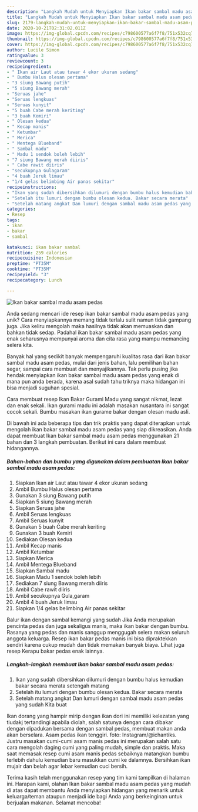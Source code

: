 ```yaml
---
description: "Langkah Mudah untuk Menyiapkan Ikan bakar sambal madu asam pedas, Sempurna"
title: "Langkah Mudah untuk Menyiapkan Ikan bakar sambal madu asam pedas, Sempurna"
slug: 2179-langkah-mudah-untuk-menyiapkan-ikan-bakar-sambal-madu-asam-pedas-sempurna
date: 2020-10-21T02:31:02.011Z
image: https://img-global.cpcdn.com/recipes/c798600577a6f7f8/751x532cq70/ikan-bakar-sambal-madu-asam-pedas-foto-resep-utama.jpg
thumbnail: https://img-global.cpcdn.com/recipes/c798600577a6f7f8/751x532cq70/ikan-bakar-sambal-madu-asam-pedas-foto-resep-utama.jpg
cover: https://img-global.cpcdn.com/recipes/c798600577a6f7f8/751x532cq70/ikan-bakar-sambal-madu-asam-pedas-foto-resep-utama.jpg
author: Lucile Simon
ratingvalue: 3
reviewcount: 3
recipeingredient:
- " Ikan air Laut atau tawar 4 ekor ukuran sedang"
- " Bumbu Halus olesan pertama"
- "3 siung Bawang putih"
- "5 siung Bawang merah"
- "Seruas jahe"
- "Seruas lengkuas"
- "Seruas kunyit"
- "5 buah Cabe merah keriting"
- "3 buah Kemiri"
- " Olesan kedua"
- " Kecap manis"
- " Ketumbar"
- " Merica"
- " Mentega Blueband"
- " Sambal madu"
- " Madu 1 sendok boleh lebih"
- "7 siung Bawang merah diiris"
- " Cabe rawit diiris"
- "secukupnya Gulagaram"
- "4 buah Jeruk limau"
- "1/4 gelas belimbing Air panas sekitar"
recipeinstructions:
- "Ikan yang sudah dibersihkan dilumuri dengan bumbu halus kemudian bakar secara merata setengah matang"
- "Setelah itu lumuri dengan bumbu olesan kedua. Bakar secara merata"
- "Setelah matang angkat Dan lumuri dengan sambal madu asam pedas yang sudah Kita buat"
categories:
- Resep
tags:
- ikan
- bakar
- sambal

katakunci: ikan bakar sambal 
nutrition: 259 calories
recipecuisine: Indonesian
preptime: "PT35M"
cooktime: "PT35M"
recipeyield: "3"
recipecategory: Lunch

---
```



![Ikan bakar sambal madu asam pedas](https://img-global.cpcdn.com/recipes/c798600577a6f7f8/751x532cq70/ikan-bakar-sambal-madu-asam-pedas-foto-resep-utama.jpg)

Anda sedang mencari ide resep ikan bakar sambal madu asam pedas yang unik? Cara menyiapkannya memang tidak terlalu sulit namun tidak gampang juga. Jika keliru mengolah maka hasilnya tidak akan memuaskan dan bahkan tidak sedap. Padahal ikan bakar sambal madu asam pedas yang enak seharusnya mempunyai aroma dan cita rasa yang mampu memancing selera kita.

Banyak hal yang sedikit banyak mempengaruhi kualitas rasa dari ikan bakar sambal madu asam pedas, mulai dari jenis bahan, lalu pemilihan bahan segar, sampai cara membuat dan menyajikannya. Tak perlu pusing jika hendak menyiapkan ikan bakar sambal madu asam pedas yang enak di mana pun anda berada, karena asal sudah tahu triknya maka hidangan ini bisa menjadi suguhan spesial.

Cara membuat resep Ikan Bakar Gurami Madu yang sangat nikmat, lezat dan enak sekali. Ikan gurami madu ini adalah masakan nusantara ini sangat cocok sekali. Bumbu masakan ikan gurame bakar dengan olesan madu asli.


Di bawah ini ada beberapa tips dan trik praktis yang dapat diterapkan untuk mengolah ikan bakar sambal madu asam pedas yang siap dikreasikan. Anda dapat membuat Ikan bakar sambal madu asam pedas menggunakan 21 bahan dan 3 langkah pembuatan. Berikut ini cara dalam membuat hidangannya.

<!--inarticleads1-->

##### Bahan-bahan dan bumbu yang digunakan dalam pembuatan Ikan bakar sambal madu asam pedas:

1. Siapkan  Ikan air Laut atau tawar 4 ekor ukuran sedang
1. Ambil  Bumbu Halus olesan pertama
1. Gunakan 3 siung Bawang putih
1. Siapkan 5 siung Bawang merah
1. Siapkan Seruas jahe
1. Ambil Seruas lengkuas
1. Ambil Seruas kunyit
1. Gunakan 5 buah Cabe merah keriting
1. Gunakan 3 buah Kemiri
1. Sediakan  Olesan kedua
1. Ambil  Kecap manis
1. Ambil  Ketumbar
1. Siapkan  Merica
1. Ambil  Mentega Blueband
1. Siapkan  Sambal madu
1. Siapkan  Madu 1 sendok boleh lebih
1. Sediakan 7 siung Bawang merah diiris
1. Ambil  Cabe rawit diiris
1. Ambil secukupnya Gula,garam
1. Ambil 4 buah Jeruk limau
1. Siapkan 1/4 gelas belimbing Air panas sekitar


Balur ikan dengan sambal kemangi yang sudah Jika Anda merupakan pencinta pedas dan juga sekaligus manis, maka ikan bakar dengan bumbu. Rasanya yang pedas dan manis sanggup menggugah selera makan seluruh anggota keluarga. Resep ikan bakar pedas manis ini bisa dipraktekkan sendiri karena cukup mudah dan tidak memakan banyak biaya. Lihat juga resep Kerapu bakar pedas enak lainnya. 

<!--inarticleads2-->

##### Langkah-langkah membuat Ikan bakar sambal madu asam pedas:

1. Ikan yang sudah dibersihkan dilumuri dengan bumbu halus kemudian bakar secara merata setengah matang
1. Setelah itu lumuri dengan bumbu olesan kedua. Bakar secara merata
1. Setelah matang angkat Dan lumuri dengan sambal madu asam pedas yang sudah Kita buat


Ikan dorang yang hampir mirip dengan ikan dori ini memiliki kelezatan yang tiudakj tertandingi apabila diolah, salah satunya dengan cara dibakar dengan dipadukan bersama dengan sambal pedas, membuat makan anda akan berselara. Asam pedas ikan tenggiri. foto: Instagram/@ichantiks. Justru masakan cumi-cumi asam manis pedas ini merupakan salah satu cara mengolah daging cumi yang paling mudah, simple dan praktis. Maka saat memasak resep cumi asam manis pedas sebaiknya matangkan bumbu terlebih dahulu kemudian baru masukkan cumi ke dalamnya. Bersihkan ikan mujair dan belah agar lebar kemudian cuci bersih. 

Terima kasih telah menggunakan resep yang tim kami tampilkan di halaman ini. Harapan kami, olahan Ikan bakar sambal madu asam pedas yang mudah di atas dapat membantu Anda menyiapkan hidangan yang menarik untuk keluarga/teman ataupun menjadi ide bagi Anda yang berkeinginan untuk berjualan makanan. Selamat mencoba!
